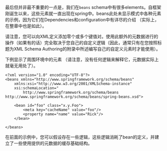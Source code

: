 最后但并非最不重要的一点是，我们在`beans` schema中有很多elements。自框架刚诞生以来，这些元素就一直出现在spring中。beans此处未显示模式中各种元素的示例，因为它们在Dependencies和configuration中有详尽的介绍 （实际上，在整章中也是如此）。

请注意，您可以向<bean/>XML定义添加零个或多个键值对。使用此额外的元数据进行的操作（如果有的话）完全取决于您自己的自定义逻辑（因此，通常只有在您按照标题为XML Schema Authoring的附录中所述编写自己的自定义元素时才能使用）。

下例显示<meta/>了周围环境中的元素<bean/> （请注意，没有任何逻辑来解释它，元数据实际上就毫无用处了）。

	<?xml version="1.0" encoding="UTF-8"?>
	<beans xmlns="http://www.springframework.org/schema/beans"
	    xmlns:xsi="http://www.w3.org/2001/XMLSchema-instance"
	    xsi:schemaLocation="
	        http://www.springframework.org/schema/beans http://www.springframework.org/schema/beans/spring-beans.xsd">
	
	    <bean id="foo" class="x.y.Foo">
	        <meta key="cacheName" value="foo"/> 
	        <property name="name" value="Rick"/>
	    </bean>
	
	</beans>

在前面的示例中，您可以假设存在一些逻辑，这些逻辑消耗了bean的定义，并建立了一些使用提供的元数据的缓存基础结构。